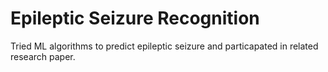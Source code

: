 # Epileptic Seizure Recognition
Tried ML algorithms to predict epileptic seizure and particapated in related research paper.
